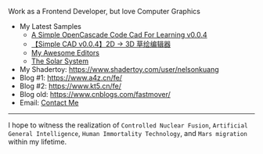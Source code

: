 Work as a Frontend Developer, but love Computer Graphics
- My Latest Samples
  - [A Simple OpenCascade Code Cad For Learning v0.0.4](https://www.ms5.cn/)
  - [【Simple CAD v0.0.4】2D -> 3D 草绘编辑器](https://www.kt5.cn/simple-cad/)
  - [My Awesome Editors](https://www.kt5.cn/my-editor/)
  - [The Solar System](https://www.kt5.cn/3d-world/)
- My Shadertoy: https://www.shadertoy.com/user/nelsonkuang
- Blog #1: https://www.a4z.cn/fe/
- Blog #2: https://www.kt5.cn/fe/
- Blog old: https://www.cnblogs.com/fastmover/
- Email: [Contact Me](mailto:kbl_1794@qq.com)

---
I hope to witness the realization of `Controlled Nuclear Fusion`, `Artificial General Intelligence`, `Human Immortality Technology`, and `Mars migration` within my lifetime.
